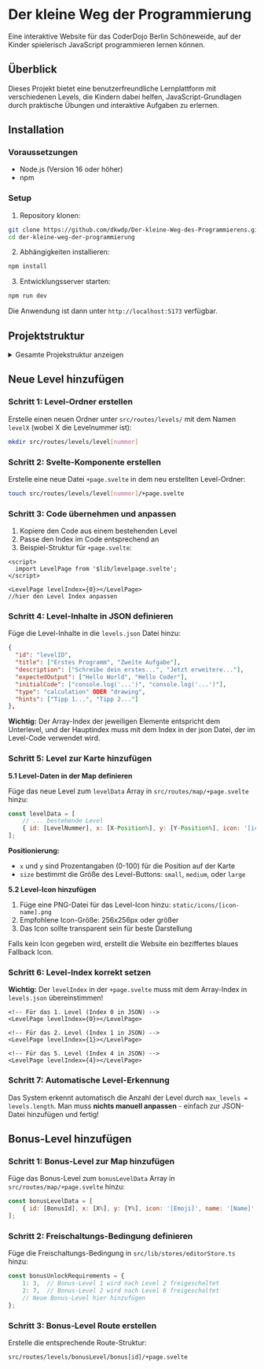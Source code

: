 # Der kleine Weg der Programmierung

Eine interaktive Website für das CoderDojo Berlin Schöneweide, auf der Kinder spielerisch JavaScript programmieren lernen können.

## Überblick

Dieses Projekt bietet eine benutzerfreundliche Lernplattform mit verschiedenen Levels, die Kindern dabei helfen, JavaScript-Grundlagen durch praktische Übungen und interaktive Aufgaben zu erlernen.

## Installation

### Voraussetzungen

- Node.js (Version 16 oder höher)
- npm

### Setup

1. Repository klonen:
```bash
git clone https://github.com/dkwdp/Der-kleine-Weg-des-Programmierens.git
cd der-kleine-weg-der-programmierung
```

2. Abhängigkeiten installieren:
```bash
npm install
```

3. Entwicklungsserver starten:
```bash
npm run dev
```

Die Anwendung ist dann unter `http://localhost:5173` verfügbar.

## Projektstruktur
<details>
<summary>Gesamte Projekstruktur anzeigen</summary>

```
Der-kleine-Weg-des-Programmierens/
├── 📁 src/
│   ├── 📁 data/
│   │   ├── layout.css
│   │   └── levels.json
│   │
│   ├── 📁 lib/
│   │   ├── 📁 Canvas/
│   │   │   ├── Canvas.svelte
│   │   │   └── p5Canvas.svelte
│   │   ├── editorStore.ts
│   │   ├── index.js
│   │   ├── JavaScriptEditor.svelte
│   │   └── levelpage.svelte
│   │
│   ├── 📁 routes/
│   │   ├── +layout.svelte
│   │   ├── +page.svelte                     (Front Page)
│   │   ├── 📁 levels/
│   │   │   ├── 📁 bonusLevel/
│   │   │   │   ├── 📁 bonus1/
│   │   │   │   │   └── +page.svelte         (Bonus Level Page)
│   │   │   │   ├── 📁 bonus2/              (unbenutzt)
│   │   │   │   ├── 📁 bonus3/              (unbenutzt)
│   │   │   │   └── 📁 bonus4/              (unbenutzt)
│   │   │   ├── 📁 level1/
│   │   │   │   └── +page.svelte            (Level Page)
│   │   │   ├── 📁 level2/
│   │   │   ├── 📁 level3/
│   │   │   ├── 📁 level4/
│   │   │   ├── 📁 level5/
│   │   │   ├── 📁 level6/
│   │   │   ├── 📁 level7/
│   │   │   ├── 📁 level8/
│   │   │   ├── 📁 level9/
│   │   │   └── 📁 level10/
│   │   ├── 📁 map/
│   │   │   └── +page.svelte                 (Map Page)
│   │   └── 📁 mascot/
│   │       └── Mascot.svelte
│   │
│   └── app.html
│
├── 📁 static/
│   ├── 📁 icons/
│   │   ├── *.png                           (Level-Icons)
│   ├── banner.png
│   ├── favicon.png
│   ├── homescreen_resized.png
│   ├── lockedBelt.png
│   └── map.png
│
├── 📄 Konfigurationsdateien
├── .gitignore
├── jsconfig.json
├── package.json
├── package-lock.json
├── README.md
├── svelte.config.js
└── vite.config.js
```
</details>

## Neue Level hinzufügen

### Schritt 1: Level-Ordner erstellen

Erstelle einen neuen Ordner unter `src/routes/levels/` mit dem Namen `levelX` (wobei X die Levelnummer ist):

```bash
mkdir src/routes/levels/level[nummer]
```

### Schritt 2: Svelte-Komponente erstellen

Erstelle eine neue Datei `+page.svelte` in dem neu erstellten Level-Ordner:

```bash
touch src/routes/levels/level[nummer]/+page.svelte
```

### Schritt 3: Code übernehmen und anpassen

1. Kopiere den Code aus einem bestehenden Level
2. Passe den Index im Code entsprechend an
3. Beispiel-Struktur für `+page.svelte`:

```svelte
<script>
  import LevelPage from '$lib/levelpage.svelte';
</script>

<LevelPage levelIndex={0}></LevelPage>
//hier den Level Index anpassen
```

### Schritt 4: Level-Inhalte in JSON definieren

Füge die Level-Inhalte in die `levels.json` Datei hinzu:

```json
{
  "id": "levelID",
  "title": ["Erstes Programm", "Zweite Aufgabe"],
  "description": ["Schreibe dein erstes...", "Jetzt erweitere..."],
  "expectedOutput": ["Hello World", "Hello Coder"],
  "initialCode": ["console.log('...')", "console.log('...')"],
  "type": "calculation" ODER "drawing",
  "hints": ["Tipp 1...", "Tipp 2..."]
},
```

**Wichtig:** Der Array-Index der jeweiligen Elemente entspricht dem Unterlevel, und der Hauptindex muss mit dem Index in der json Datei, der im Level-Code verwendet wird.

### Schritt 5: Level zur Karte hinzufügen

**5.1 Level-Daten in der Map definieren**

Füge das neue Level zum `levelData` Array in `src/routes/map/+page.svelte` hinzu:

```javascript
const levelData = [
    // ... bestehende Level
    { id: [LevelNummer], x: [X-Position%], y: [Y-Position%], icon: '[icon-name]', name: '[Level-Name]', size: 'small'|'medium'|'large' },
];
```

**Positionierung:**
- `x` und `y` sind Prozentangaben (0-100) für die Position auf der Karte
- `size` bestimmt die Größe des Level-Buttons: `small`, `medium`, oder `large`

**5.2 Level-Icon hinzufügen**

1. Füge eine PNG-Datei für das Level-Icon hinzu: `static/icons/[icon-name].png`
2. Empfohlene Icon-Größe: 256x256px oder größer
3. Das Icon sollte transparent sein für beste Darstellung

Falls kein Icon gegeben wird, erstellt die Website ein beziffertes blaues Fallback Icon.

### Schritt 6: Level-Index korrekt setzen

**Wichtig:** Der `levelIndex` in der `+page.svelte` muss mit dem Array-Index in `levels.json` übereinstimmen!

```svelte
<!-- Für das 1. Level (Index 0 in JSON) -->
<LevelPage levelIndex={0}></LevelPage>

<!-- Für das 2. Level (Index 1 in JSON) -->
<LevelPage levelIndex={1}></LevelPage>

<!-- Für das 5. Level (Index 4 in JSON) -->
<LevelPage levelIndex={4}></LevelPage>
```

### Schritt 7: Automatische Level-Erkennung

Das System erkennt automatisch die Anzahl der Level durch `max_levels = levels.length`. Man muss **nichts manuell anpassen** - einfach zur JSON-Datei hinzufügen und fertig!

## Bonus-Level hinzufügen

### Schritt 1: Bonus-Level zur Map hinzufügen

Füge das Bonus-Level zum `bonusLevelData` Array in `src/routes/map/+page.svelte` hinzu:

```javascript
const bonusLevelData = [
    { id: [BonusId], x: [X%], y: [Y%], icon: '[Emoji]', name: '[Name]', unlockAfter: [LevelNummer], route: '/levels/bonusLevel/bonus[id]'}
];
```

### Schritt 2: Freischaltungs-Bedingung definieren

Füge die Freischaltungs-Bedingung in `src/lib/stores/editorStore.ts` hinzu:

```javascript
const bonusUnlockRequirements = {
    1: 3,  // Bonus-Level 1 wird nach Level 2 freigeschaltet
    2: 7,  // Bonus-Level 2 wird nach Level 6 freigeschaltet
    // Neue Bonus-Level hier hinzufügen
};
```

### Schritt 3: Bonus-Level Route erstellen

Erstelle die entsprechende Route-Struktur:
```
src/routes/levels/bonusLevel/bonus[id]/+page.svelte
```

